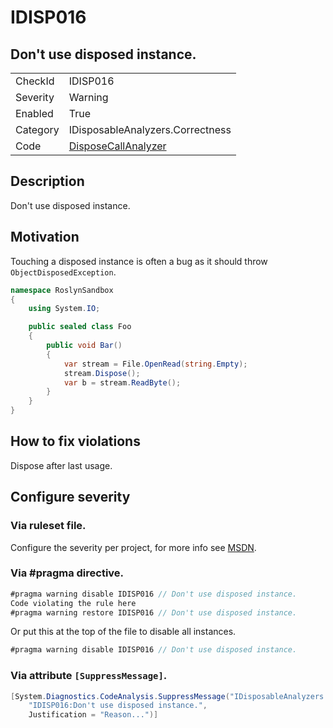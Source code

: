 # IDISP016
## Don't use disposed instance.

<!-- start generated table -->
<table>
  <tr>
    <td>CheckId</td>
    <td>IDISP016</td>
  </tr>
  <tr>
    <td>Severity</td>
    <td>Warning</td>
  </tr>
  <tr>
    <td>Enabled</td>
    <td>True</td>
  </tr>
  <tr>
    <td>Category</td>
    <td>IDisposableAnalyzers.Correctness</td>
  </tr>
  <tr>
    <td>Code</td>
    <td><a href="https://github.com/DotNetAnalyzers/IDisposableAnalyzers/blob/master/IDisposableAnalyzers/Analyzers/DisposeCallAnalyzer.cs">DisposeCallAnalyzer</a></td>
  </tr>
</table>
<!-- end generated table -->

## Description

Don't use disposed instance.

## Motivation

Touching a disposed instance is often a bug as it should throw `ObjectDisposedException`.

```cs
namespace RoslynSandbox
{
    using System.IO;

    public sealed class Foo
    {
        public void Bar()
        {
            var stream = File.OpenRead(string.Empty);
            stream.Dispose();
            var b = stream.ReadByte();
        }
    }
}
```

## How to fix violations

Dispose after last usage.

<!-- start generated config severity -->
## Configure severity

### Via ruleset file.

Configure the severity per project, for more info see [MSDN](https://msdn.microsoft.com/en-us/library/dd264949.aspx).

### Via #pragma directive.
```C#
#pragma warning disable IDISP016 // Don't use disposed instance.
Code violating the rule here
#pragma warning restore IDISP016 // Don't use disposed instance.
```

Or put this at the top of the file to disable all instances.
```C#
#pragma warning disable IDISP016 // Don't use disposed instance.
```

### Via attribute `[SuppressMessage]`.

```C#
[System.Diagnostics.CodeAnalysis.SuppressMessage("IDisposableAnalyzers.Correctness", 
    "IDISP016:Don't use disposed instance.", 
    Justification = "Reason...")]
```
<!-- end generated config severity -->